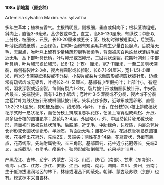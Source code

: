 **108a.阴地蒿（原变种）**

Artemisia sylvatica Maxim. var. sylvatica

多年生草本；植株有香气。主根稍明显，侧根细，垂直或斜向下；根状茎稍粗短，斜向上，直径3-6毫米。茎少数或单生，直立，高80-130厘米，有纵纹；中部以上分枝，枝细长，开展，长10-20厘米或更长；茎、枝初时微被短柔毛，后脱落。叶薄纸质或纸质，上面绿色，初时叶面微有短柔毛并疏生少量白色腺点，后脱落无毛，无腺点，唯叶脉上留有少量稀疏短腺毛状柔毛，背面被灰白色蛛丝状薄绒毛或近无毛；茎下部叶具长柄，叶片卵形或宽卵形，二回羽状深裂，花期叶凋谢；中部叶具柄，叶片卵形或长卵形，长8-12（-15） 厘米，宽7-11厘米，一至二回羽状深裂，每侧有裂片2-3枚，裂片椭圆形或长卵形，长6-7(-9)厘米，宽1-1.5(-2)厘米，再次3-5深裂或浅裂或不分裂，小裂片或裂片长椭圆形或椭圆状披针形，边缘常有疏锯齿或无锯齿，叶柄长2-4(-5)厘米，基部有小型假托叶；上部叶小，有短柄，羽状深裂或近全裂，每侧有裂片1-2枚，裂片披针形或椭圆状披针形，中央裂片最长，先端锐尖，偶有1-2枚小锯齿；苞片叶3-5 深裂或不分裂，裂片或不分裂之苞片叶为线状披针形或椭圆状披针形。头状花序多数，近球形或宽卵形，直径1.52(-2.5)厘米，具短梗及细小、线形的小苞叶，下垂，在分枝的小枝上排成穗状花序式的一总状花序，而在分枝上排成复总状花序，在茎上常再组成疏松、开展、具多级分枝的圆锥花序；总苞片3-4层，外层略小，外、中层总苞片卵形或长卵形，背面初时微被蛛丝状薄毛，后脱落，近无毛，中肋绿色，边膜质，内层总苞片长卵形或长圆状倒卵形，半膜质，背面近无毛；雌花4-7朵，花冠狭管状或狭圆锥状，花柱伸出花冠外，先端2叉，叉端尖；两性花8-14朵，花冠管状，外面有腺点，花药线形，先端附属物尖，长三角形，基部圆钝，花柱近与花冠等长，先端2叉，叉端截形，有睫毛。瘦果小，狭卵形或狭倒卵形。花果期9-10月。

产黑龙江、吉林、辽宁、内蒙古、河北、山西、陕r西（南部）、甘肃（东南部）、青海、山东、江苏、浙江、安徽、江西、河南、湖北、湖南、四川、贵州，云南；生于低海拔湿润地区的林下、林缘或灌丛下阴蔽处。朝鲜、蒙古及苏联（东部）也有。模式标本采自吉林。
